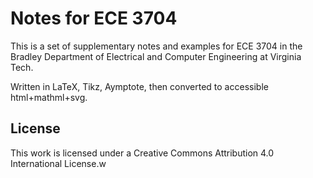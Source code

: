 # Notes for ECE 3704

This is a set of supplementary notes and examples for ECE 3704 in the Bradley Department of Electrical and Computer Engineering at Virginia Tech.

Written in LaTeX, Tikz, Aymptote, then converted to accessible html+mathml+svg.

## License

This work is licensed under a Creative Commons Attribution 4.0 International License.w


